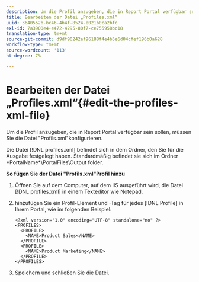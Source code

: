 ```yaml
---
description: Um die Profil anzugeben, die in Report Portal verfügbar sein sollen, müssen Sie die Datei "Profils.xml"konfigurieren.
title: Bearbeiten der Datei „Profiles.xml“
uuid: 3640552b-bc46-4b4f-8524-e021b0ca2bfc
exl-id: 7a3900e4-e472-4295-80f7-ce755958bc18
translation-type: tm+mt
source-git-commit: d9df90242ef96188f4e4b5e6d04cfef196b0a628
workflow-type: tm+mt
source-wordcount: '113'
ht-degree: 7%

---
```


# Bearbeiten der Datei „Profiles.xml“{#edit-the-profiles-xml-file}

Um die Profil anzugeben, die in Report Portal verfügbar sein sollen, müssen Sie die Datei &quot;Profils.xml&quot;konfigurieren.

Die Datei [!DNL profiles.xml] befindet sich in dem Ordner, den Sie für die Ausgabe festgelegt haben. Standardmäßig befindet sie sich im Ordner \*PortalName*\PortalFiles\Output folder.

**So fügen Sie der Datei &quot;Profils.xml&quot;Profil hinzu**

1. Öffnen Sie auf dem Computer, auf dem IIS ausgeführt wird, die Datei [!DNL profiles.xml] in einem Texteditor wie Notepad.
1. hinzufügen Sie ein Profil-Element und -Tag für jedes [!DNL Profile] in Ihrem Portal, wie im folgenden Beispiel:

   ```
   <?xml version="1.0" encoding="UTF-8" standalone="no" ?>
   <PROFILES>
     <PROFILE>
       <NAME>Product Sales</NAME>
     </PROFILE>
     <PROFILE>
       <NAME>Product Marketing</NAME>
     </PROFILE>
   </PROFILES>
   ```

1. Speichern und schließen Sie die Datei.
